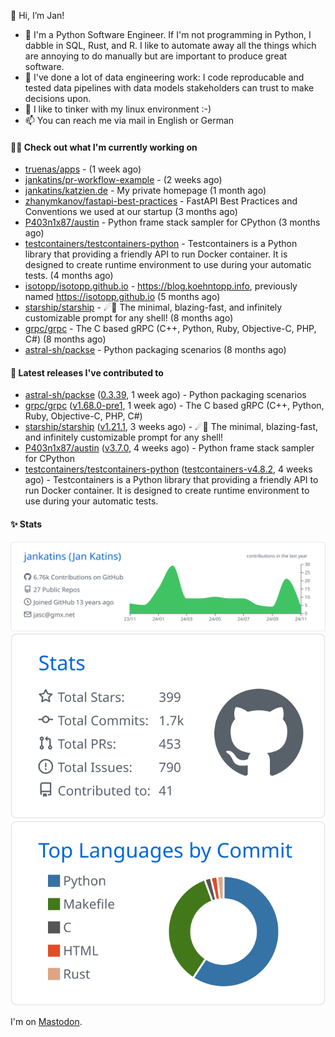 👋 Hi, I’m Jan!

- 🌱 I'm a Python Software Engineer. If I'm not programming in Python, I dabble in SQL, Rust, and R. 
  I like to automate away all the things which are annoying to do manually but are important to produce great software.
- 💪 I've done a lot of data engineering work: I code reproducable and tested data pipelines with 
  data models stakeholders can trust to make decisions upon.
- 💞️ I like to tinker with my linux environment :-)
- 📫 You can reach me via mail in English or German

#### 👩‍💻 Check out what I'm currently working on

- [truenas/apps](https://github.com/truenas/apps) -  (1 week ago)
- [jankatins/pr-workflow-example](https://github.com/jankatins/pr-workflow-example) -  (2 weeks ago)
- [jankatins/katzien.de](https://github.com/jankatins/katzien.de) - My private homepage (1 month ago)
- [zhanymkanov/fastapi-best-practices](https://github.com/zhanymkanov/fastapi-best-practices) - FastAPI Best Practices and Conventions we used at our startup (3 months ago)
- [P403n1x87/austin](https://github.com/P403n1x87/austin) - Python frame stack sampler for CPython (3 months ago)
- [testcontainers/testcontainers-python](https://github.com/testcontainers/testcontainers-python) - Testcontainers is a Python library that providing a friendly API to run Docker container. It is designed to create runtime environment to use during your automatic tests. (4 months ago)
- [isotopp/isotopp.github.io](https://github.com/isotopp/isotopp.github.io) - https://blog.koehntopp.info, previously named https://isotopp.github.io (5 months ago)
- [starship/starship](https://github.com/starship/starship) - ☄🌌️  The minimal, blazing-fast, and infinitely customizable prompt for any shell! (8 months ago)
- [grpc/grpc](https://github.com/grpc/grpc) - The C based gRPC (C&#43;&#43;, Python, Ruby, Objective-C, PHP, C#) (8 months ago)
- [astral-sh/packse](https://github.com/astral-sh/packse) - Python packaging scenarios (8 months ago)

#### 🔭 Latest releases I've contributed to

- [astral-sh/packse](https://github.com/astral-sh/packse) ([0.3.39](https://github.com/astral-sh/packse/releases/tag/0.3.39), 1 week ago) - Python packaging scenarios
- [grpc/grpc](https://github.com/grpc/grpc) ([v1.68.0-pre1](https://github.com/grpc/grpc/releases/tag/v1.68.0-pre1), 1 week ago) - The C based gRPC (C&#43;&#43;, Python, Ruby, Objective-C, PHP, C#)
- [starship/starship](https://github.com/starship/starship) ([v1.21.1](https://github.com/starship/starship/releases/tag/v1.21.1), 3 weeks ago) - ☄🌌️  The minimal, blazing-fast, and infinitely customizable prompt for any shell!
- [P403n1x87/austin](https://github.com/P403n1x87/austin) ([v3.7.0](https://github.com/P403n1x87/austin/releases/tag/v3.7.0), 4 weeks ago) - Python frame stack sampler for CPython
- [testcontainers/testcontainers-python](https://github.com/testcontainers/testcontainers-python) ([testcontainers-v4.8.2](https://github.com/testcontainers/testcontainers-python/releases/tag/testcontainers-v4.8.2), 4 weeks ago) - Testcontainers is a Python library that providing a friendly API to run Docker container. It is designed to create runtime environment to use during your automatic tests.


#### ✨ Stats

  [![](https://raw.githubusercontent.com/jankatins/jankatins/master/profile-summary-card-output/github/0-profile-details.svg)](https://github.com/vn7n24fzkq/github-profile-summary-cards)
  [![](https://raw.githubusercontent.com/jankatins/jankatins/master/profile-summary-card-output/github/3-stats.svg)](https://github.com/vn7n24fzkq/github-profile-summary-cards)
  [![](https://raw.githubusercontent.com/jankatins/jankatins/master/profile-summary-card-output/github/2-most-commit-language.svg)](https://github.com/vn7n24fzkq/github-profile-summary-cards)

I'm on <a rel="me" href="https://fosstodon.org/@jankatins">Mastodon</a>.
